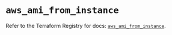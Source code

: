 # `aws_ami_from_instance`

Refer to the Terraform Registry for docs: [`aws_ami_from_instance`](https://registry.terraform.io/providers/hashicorp/aws/5.87.0/docs/resources/ami_from_instance).
